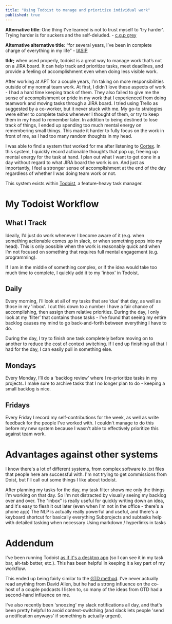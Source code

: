 ```yaml
---
title: "Using Todoist to manage and prioritize individual work"
published: true
---
```

**Alternative title**: One thing I've learned is not to trust myself to 'try harder'. Trying harder is for suckers and the self-deluded. - [c.g.p grey](https://www.cgpgrey.com/blog/dialing-down)

**Alternative alternative title**: “for several years, I’ve been in complete charge of everything in my life” - [IASIP](https://www.youtube.com/watch?v=5ncWCEfn5Rw)

**tldr;** when used properly, todoist is a great way to manage work that’s not on a JIRA board. It can help track and prioritize tasks, meet deadlines, and provide a feeling of accomplishment even when doing less visible work.

After working at APT for a couple years, I’m taking on more responsibilities outside of my normal team work. At first, I didn’t love these aspects of work - I had a hard time keeping track of them. They also failed to give me the sense of accomplishment or pride in my work that I experienced from doing teamwork and moving tasks through a JIRA board. I tried using Trello as suggested by a co-worker, but it never stuck with me. My go-to strategies were either to complete tasks whenever I thought of them, or try to keep them in my head to remember later. In addition to being destined to lose track of things, I ended up spending too much mental energy on remembering small things. This made it harder to fully focus on the work in front of me, as I had too many random thoughts in my head.

I was able to find a system that worked for me after listening to [Cortex](https://www.relay.fm/cortex). In this system, I quickly record actionable thoughts that pop up, freeing up mental energy for the task at hand. I plan out what I want to get done in a day without regard to what JIRA board the work is on. And just as importantly, I feel a stronger sense of accomplishment at the end of the day regardless of whether I was doing team work or not.

This system exists within [Todoist](https://todoist.com/), a feature-heavy task manager. 


# My Todoist Workflow
## What I Track
Ideally, I’d just do work whenever I become aware of it (e.g. when something actionable comes up in slack, or when something pops into my head). This is only possible when the work is reasonably quick and when I’m not focused on something that requires full mental engagement (e.g. programming). 

If I am in the middle of something complex, or if the idea would take too much time to complete, I quickly add it to my 'inbox' in Todoist.

## Daily
Every morning, I’ll look at all of my tasks that are ‘due’ that day, as well as those in my 'inbox'. I cut this down to a number I have a fair chance of accomplishing, then assign them relative priorities. During the day, I only look at my ‘filter’ that contains those tasks - I’ve found that seeing my entire backlog causes my mind to go back-and-forth between everything I have to do. 

During the day, I try to finish one task completely before moving on to another to reduce the cost of context switching. If I end up finishing all that I had for the day, I can easily pull in something else.

## Mondays
Every Monday, I’ll do a ‘backlog review’ where I re-prioritize tasks in my projects. I make sure to archive tasks that I no longer plan to do - keeping a small backlog is nice.

## Fridays
Every Friday I record my self-contributions for the week, as well as write feedback for the people I’ve worked with. I couldn't manage to do this before my new system because I wasn't able to effectively prioritize this against team work.

# Advantages against other systems
I know there's a lot of different systems, from complex software to .txt files that people here are successful with. I'm not trying to get commissions from Doist, but I'll call out some things I like about todoist.

After planning my tasks for the day, my task filter shows me only the things I'm working on that day. So I'm not distracted by visually seeing my backlog over and over.
The "inbox" is really useful for quickly writing down an idea, and it's easy to flesh it out later (even when I'm not in the office - there's a phone app)
The NLP is actually really powerful and useful, and there's a keyboard shortcut for basically everything
Subprojects and subtasks help with detailed tasking when necessary
Using markdown / hyperlinks in tasks

# Addendum
I've been running Todoist [as if it's a desktop app](https://windowsreport.com/run-website-as-desktop-app/) (so I can see it in my task bar, alt-tab better, etc.). This has been helpful in keeping it a key part of my workflow.

This ended up being fairly similar to the [GTD method](https://en.wikipedia.org/wiki/Getting_Things_Done). I’ve never actually read anything from David Allen, but he had a strong influence on the co-host of a couple podcasts I listen to, so many of the ideas from GTD had a second-hand influence on me.

I've also recently been 'snoozing' my slack notifications all day, and that's been pretty helpful to avoid context-switching (and slack lets people 'send a notification anyways' if something is actually urgent).
